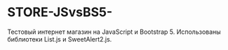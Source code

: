 # STORE-JSvsBS5-

Тестовый интернет магазин на JavaScript и Bootstrap 5. 
Использованы библиотеки List.js и SweetAlert2.js.